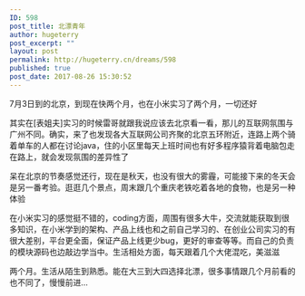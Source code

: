 ```yaml
---
ID: 598
post_title: 北漂青年
author: hugeterry
post_excerpt: ""
layout: post
permalink: http://hugeterry.cn/dreams/598
published: true
post_date: 2017-08-26 15:30:52
---
```

7月3日到的北京，到现在快两个月，也在小米实习了两个月，一切还好

其实在[表姐夫]实习的时候雷哥就跟我说应该去北京看一看，那儿的互联网氛围与广州不同。确实，来了也发现各大互联网公司齐聚的北京五环附近，连路上两个骑着单车的人都在讨论java，住的小区里每天上班时间也有好多程序猿背着电脑包走在路上，就会发现氛围的差异性了

呆在北京的节奏感觉还行，现在是秋天，也没有很大的雾霾，可能接下来的冬天会是另一番考验。逛逛几个景点，周末跟几个重庆老铁吃着各地的食物，也是另一种体验

在小米实习的感觉挺不错的，coding方面，周围有很多大牛，交流就能获取到很多知识，在小米学到的架构、产品上线也和之前自己学习的、在创业公司实习的有很大差别，平台更全面，保证产品上线更少bug，更好的审查等等。而自己的负责的模块源码也边敲边学当中。生活相处方面，每天跟着几个大佬混吃，美滋滋

两个月。生活从陌生到熟悉。能在大三到大四选择北漂，很多事情跟几个月前看的也不同了，慢慢前进...
